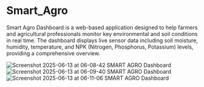 # Smart_Agro
Smart Agro Dashboard is a web-based application designed to help farmers and agricultural professionals monitor key environmental and soil conditions in real time. The dashboard displays live sensor data including soil moisture, humidity, temperature, and NPK (Nitrogen, Phosphorus, Potassium) levels, providing a comprehensive overview.

![Screenshot 2025-06-13 at 06-08-42 SMART AGRO Dashboard](https://github.com/user-attachments/assets/e82881fa-18b1-425c-a539-b413a118ad1d)
![Screenshot 2025-06-13 at 06-09-40 SMART AGRO Dashboard](https://github.com/user-attachments/assets/17ace7c7-03fb-45b4-9cb5-e624b2ede448)
![Screenshot 2025-06-13 at 06-11-06 SMART AGRO Dashboard](https://github.com/user-attachments/assets/140f4ae9-57c0-422c-9112-8be6d6d44697)
